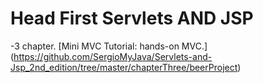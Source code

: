 Head First Servlets AND JSP
=============

-3 chapter. [Mini MVC Tutorial: hands-on MVC.] (https://github.com/SergioMyJava/Servlets-and-Jsp_2nd_edition/tree/master/chapterThree/beerProject)